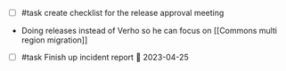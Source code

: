- [ ] #task create checklist for the release approval meeting
- Doing releases instead of Verho so he can focus on [[Commons multi region migration]]
- [ ] #task Finish up incident report 📅 2023-04-25